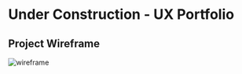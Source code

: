 # Under Construction - UX Portfolio

## Project Wireframe
![wireframe](https://cherylhughey.github.io/img/demo.png)
      




